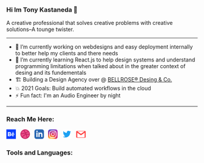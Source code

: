
### Hi Im Tony Kastaneda 👋

A creative professional that solves creative problems with creative solutions–A tounge twister.

---
* 🔭 I’m currently working on webdesigns and easy deployment internally to better help my clients and there needs
* 🌱 I’m currently learning React.js to help design systems and understand programming limitations when talked about in the greater context of desing and its fundementals
* 🏗️ Building a Design Agency over @ [BELLROSE® Desing & Co.][bellrose]
* 💥 2021 Goals: Build automated workflows in the cloud
* ⚡ Fun fact: I'm an Audio Engineer by night

---
### Reach Me Here:
[<img width="25px" src="img/behance-icon.svg" />][behance]&nbsp;&nbsp;
[<img width="25px" src="img/dribbble-ball-icon.svg" />][dribbble]&nbsp;&nbsp;
[<img width="25px" src="img/linkedin-icon.svg" />][linkedin]&nbsp;&nbsp;
[<img width="25px" src="img/instagram-icon-png.png" />][instagram]&nbsp;&nbsp;
[<img width="25px" src="img/twitter-icon.svg" />][twitter]&nbsp;&nbsp;
[<img width="25px" src="img/email-icon.svg" />][email]&nbsp;&nbsp;

### Tools and Languages:



[website]: https://tony.bellrosedesign.com
[twitter]: https://twitter.com/TKastaneda
[dribbble]: https://dribbble.com/tonykastaneda
[behance]: https://www.behance.net/tonykastaneda
[instagram]: https://www.instagram.com/tonykastaneda/
[bellrose]: https://www.bellrosedesign.com
[email]: tonykastaneda@gmail.com
[linkedin]: https://www.linkedin.com/in/tonykastaneda/
